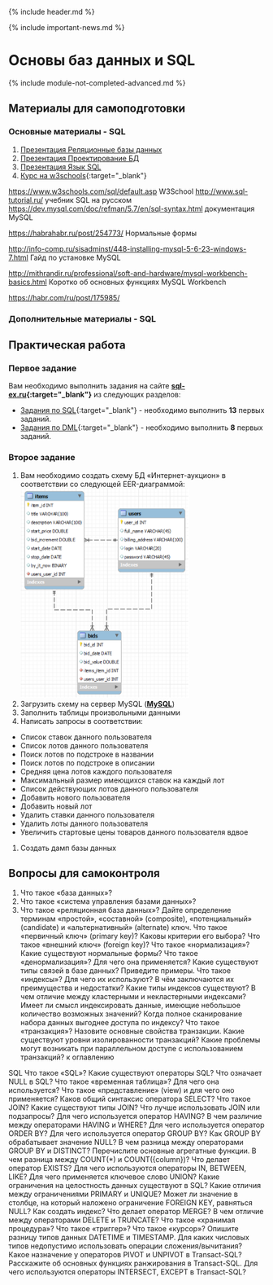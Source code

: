 {% include header.md %}

{% include important-news.md %}

Основы баз данных и SQL
===
{% include module-not-completed-advanced.md %}

Материалы для самоподготовки
---------------------
### Основные материалы - SQL
1. [Презентация Реляционные базы данных](presentations/РБД%20и%20SQL_2018.pptx)
1. [Презентация Проектирование БД](presentations/ПроектированиеБД.pptx)
1. [Презентация Язык SQL](presentations/ОИТ%20=%20Лекция%2007б%20=%20Язык%20SQL.pdf)
1. [Курс на w3schools](https://www.w3schools.com/sql/default.asp){:target="_blank"}

https://www.w3schools.com/sql/default.asp W3School 
http://www.sql-tutorial.ru/ учебник SQL на русском
https://dev.mysql.com/doc/refman/5.7/en/sql-syntax.html документация MySQL

https://habrahabr.ru/post/254773/ Нормальные формы

http://info-comp.ru/sisadminst/448-installing-mysql-5-6-23-windows-7.html Гайд по установке MySQL

http://mithrandir.ru/professional/soft-and-hardware/mysql-workbench-basics.html Коротко об основных функциях MySQL Workbench

https://habr.com/ru/post/175985/

### Дополнительные материалы - SQL


Практическая работа
---------------------
### Первое задание
Вам необходимо выполнить задания на сайте **[sql-ex.ru](http://sql-ex.ru/){:target="_blank"}** из следующих разделов:
+ [Задания по SQL](http://sql-ex.ru/learn_exercises.php){:target="_blank"} - необходимо выполнить **13** первых заданий.
+ [Задания по DML](http://sql-ex.ru/dmlexercises.php){:target="_blank"} - необходимо выполнить **8** первых заданий.

### Второе задание
1. Вам необходимо создать схему БД «Интернет-аукцион» в соответствии со следующей EER-диаграммой:
![alt text](img/db_scheme_2.png)
1. Загрузить схему на сервер MySQL (**[MySQL](https://dev.mysql.com/downloads/installer/)**)
1. Заполнить таблицы произвольными данными
1. Написать запросы в соответствии:
  + Список ставок данного пользователя
  + Список лотов данного пользователя
  + Поиск лотов по подстроке в названии
  + Поиск лотов по подстроке в описании
  + Средняя цена лотов каждого пользователя
  + Максимальный размер имеющихся ставок на каждый лот
  + Список действующих лотов данного пользователя
  + Добавить нового пользователя
  + Добавить новый лот
  + Удалить ставки данного пользователя
  + Удалить лоты данного пользователя
  + Увеличить стартовые цены товаров данного пользователя вдвое
1. Создать дамп базы данных



Вопросы для самоконтроля
---------------------
1. Что такое «база данных»?
1. Что такое «система управления базами данных»?
1. Что такое «реляционная база данных»?
Дайте определение терминам «простой», «составной» (composite), «потенциальный» (candidate) и «альтернативный» (alternate) ключ.
Что такое «первичный ключ» (primary key)? Каковы критерии его выбора?
Что такое «внешний ключ» (foreign key)?
Что такое «нормализация»?
Какие существуют нормальные формы?
Что такое «денормализация»? Для чего она применяется?
Какие существуют типы связей в базе данных? Приведите примеры.
Что такое «индексы»? Для чего их используют? В чём заключаются их преимущества и недостатки?
Какие типы индексов существуют?
В чем отличие между кластерными и некластерными индексами?
Имеет ли смысл индексировать данные, имеющие небольшое количество возможных значений?
Когда полное сканирование набора данных выгоднее доступа по индексу?
Что такое «транзакция»?
Назовите основные свойства транзакции.
Какие существуют уровни изолированности транзакций?
Какие проблемы могут возникать при параллельном доступе с использованием транзакций?
к оглавлению

SQL
Что такое «SQL»?
Какие существуют операторы SQL?
Что означает NULL в SQL?
Что такое «временная таблица»? Для чего она используется?
Что такое «представление» (view) и для чего оно применяется?
Каков общий синтаксис оператора SELECT?
Что такое JOIN?
Какие существуют типы JOIN?
Что лучше использовать JOIN или подзапросы?
Для чего используется оператор HAVING?
В чем различие между операторами HAVING и WHERE?
Для чего используется оператор ORDER BY?
Для чего используется оператор GROUP BY?
Как GROUP BY обрабатывает значение NULL?
В чем разница между операторами GROUP BY и DISTINCT?
Перечислите основные агрегатные функции.
В чем разница между COUNT(*) и COUNT({column})?
Что делает оператор EXISTS?
Для чего используются операторы IN, BETWEEN, LIKE?
Для чего применяется ключевое слово UNION?
Какие ограничения на целостность данных существуют в SQL?
Какие отличия между ограничениями PRIMARY и UNIQUE?
Может ли значение в столбце, на который наложено ограничение FOREIGN KEY, равняться NULL?
Как создать индекс?
Что делает оператор MERGE?
В чем отличие между операторами DELETE и TRUNCATE?
Что такое «хранимая процедура»?
Что такое «триггер»?
Что такое «курсор»?
Опишите разницу типов данных DATETIME и TIMESTAMP.
Для каких числовых типов недопустимо использовать операции сложения/вычитания?
Какое назначение у операторов PIVOT и UNPIVOT в Transact-SQL?
Расскажите об основных функциях ранжирования в Transact-SQL.
Для чего используются операторы INTERSECT, EXCEPT в Transact-SQL?
